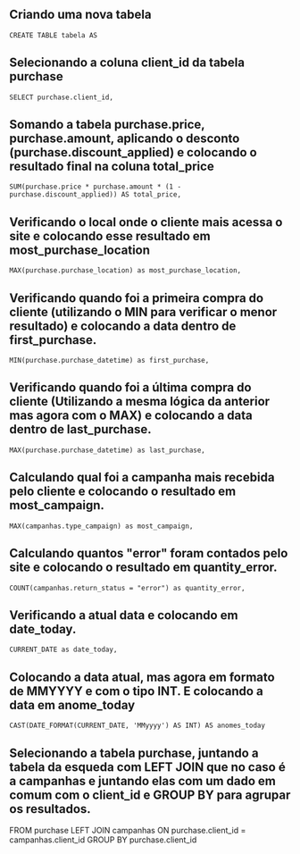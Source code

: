 
## Criando uma nova tabela
``` CREATE TABLE tabela AS ```




## Selecionando a coluna client_id da tabela purchase
```SELECT purchase.client_id,```


## Somando a tabela purchase.price, purchase.amount, aplicando o desconto (purchase.discount_applied) e colocando o resultado final na coluna total_price
```SUM(purchase.price * purchase.amount * (1 - purchase.discount_applied)) AS total_price,```


## Verificando o local onde o cliente mais acessa o site e colocando esse resultado em most_purchase_location
```MAX(purchase.purchase_location) as most_purchase_location,```
 

 ## Verificando quando foi a primeira compra do cliente (utilizando o MIN para verificar o menor resultado) e colocando a data dentro de first_purchase.
```MIN(purchase.purchase_datetime) as first_purchase,```


## Verificando quando foi a última compra do cliente (Utilizando a mesma lógica da anterior mas agora com o MAX) e colocando a data dentro de last_purchase.
```MAX(purchase.purchase_datetime) as last_purchase,```

## Calculando qual foi a campanha mais recebida pelo cliente e colocando o resultado em most_campaign.
```MAX(campanhas.type_campaign) as most_campaign,```


## Calculando quantos "error" foram contados pelo site e colocando o resultado em quantity_error.
```COUNT(campanhas.return_status = "error") as quantity_error,```

## Verificando a atual data e colocando em date_today.
```CURRENT_DATE as date_today,```

## Colocando a data atual, mas agora em formato de MMYYYY e com o tipo INT. E colocando a data em anome_today
```CAST(DATE_FORMAT(CURRENT_DATE, 'MMyyyy') AS INT) AS anomes_today```


 ## Selecionando a tabela purchase, juntando a tabela da esqueda com LEFT JOIN que no caso é a campanhas e juntando elas com um dado em comum com o client_id e GROUP BY para agrupar os resultados.
FROM purchase LEFT JOIN campanhas ON purchase.client_id = campanhas.client_id GROUP BY purchase.client_id